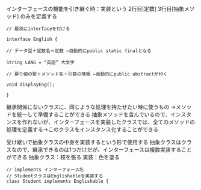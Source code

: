インターフェースの機能を引き継ぐ時：実装という
2行目[定数]
3行目[抽象メソッド]
のみを定義する
```
// 最初にinterfaceを付ける

interface English {

// データ型＋定数名＝定数 ←自動的にpublic static finalとなる

String LANG = “英語” 大文字

// 戻り値の型＋メソッド名＋引数の情報 ←自動的にpublic abstractが付く

void displayEng();

}
```

継承関係にないクラスに、同じような処理を持たせたい時に使うもの
→メソッドを統一して準備することができる
抽象メソッドを含んでいるので、インスタンスを作れないが、インターフェースを実装したクラスでは、全てのメソッドの処理を定義する→このクラスをインスタンス化することができる

受け継いで抽象クラスの中身を実装するという形で使用する
抽象クラスはクラスなので、継承できるのは1つだけだが、インターフェースは複数実装することができる
抽象クラス：枝を張る
実装：色を塗る

```
// implements インターフェース名
// StudentクラスはEnglishableを実装する
class Student implements Englishable {
```
